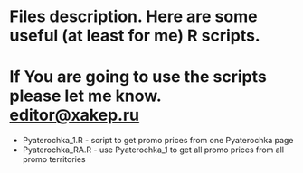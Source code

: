 # Files description. Here are some useful (at least for me) R scripts.
# If You are going to use the scripts please let me know. editor@xakep.ru

* Pyaterochka_1.R - script to get promo prices from one Pyaterochka page
* Pyaterochka_RA.R - use Pyaterochka_1 to get all promo prices from all promo territories
